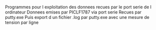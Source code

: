 Programmes pour l exploitation des donnees recues par le port serie de l ordinateur
Donnees emises par PICLF1787 via port serie
Recues par putty.exe
Puis export d un fichier .log par putty.exe avec une mesure de tension par ligne
